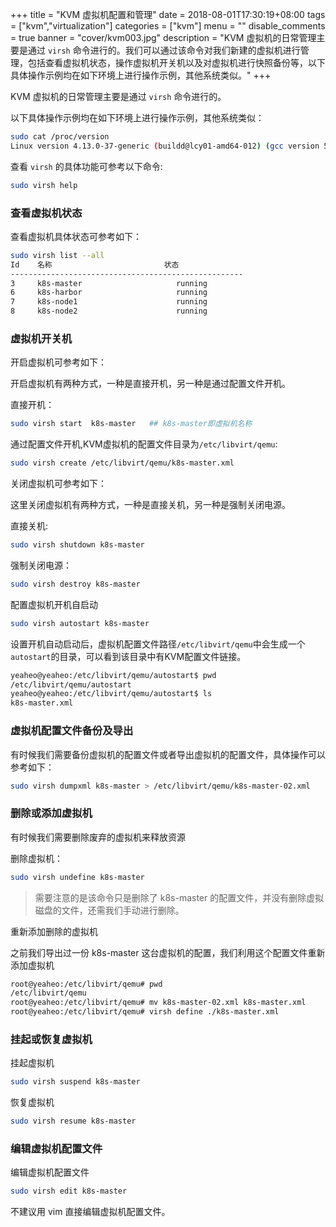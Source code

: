 +++
title = "KVM 虚拟机配置和管理"
date = 2018-08-01T17:30:19+08:00
tags = ["kvm","virtualization"]
categories = ["kvm"]
menu = ""
disable_comments = true
banner = "cover/kvm003.jpg"
description = "KVM 虚拟机的日常管理主要是通过 `virsh` 命令进行的。我们可以通过该命令对我们新建的虚拟机进行管理，包括查看虚拟机状态，操作虚拟机开关机以及对虚拟机进行快照备份等，以下具体操作示例均在如下环境上进行操作示例，其他系统类似。"
+++

KVM 虚拟机的日常管理主要是通过 `virsh` 命令进行的。

以下具体操作示例均在如下环境上进行操作示例，其他系统类似：

```bash
sudo cat /proc/version
Linux version 4.13.0-37-generic (buildd@lcy01-amd64-012) (gcc version 5.4.0 20160609 (Ubuntu 5.4.0-6ubuntu1~16.04.9)) #42~16.04.1-Ubuntu SMP Wed Mar 7 16:03:28 UTC 2018
```
查看 `virsh` 的具体功能可参考以下命令:

```bash
sudo virsh help
```


### 查看虚拟机状态

查看虚拟机具体状态可参考如下：

```bash
sudo virsh list --all
Id    名称                         状态
----------------------------------------------------
3     k8s-master                     running
6     k8s-harbor                     running
7     k8s-node1                      running
8     k8s-node2                      running
```


### 虚拟机开关机

开启虚拟机可参考如下：

开启虚拟机有两种方式，一种是直接开机，另一种是通过配置文件开机。

直接开机：

```bash
sudo virsh start  k8s-master   ## k8s-master即虚拟机名称
```
通过配置文件开机,KVM虚拟机的配置文件目录为`/etc/libvirt/qemu`:

```bash
sudo virsh create /etc/libvirt/qemu/k8s-master.xml
```
关闭虚拟机可参考如下：

这里关闭虚拟机有两种方式，一种是直接关机，另一种是强制关闭电源。

直接关机:

```bash
sudo virsh shutdown k8s-master
```
强制关闭电源：

```bash
sudo virsh destroy k8s-master
```
配置虚拟机开机自启动

```bash
sudo virsh autostart k8s-master
```
设置开机自动启动后，虚拟机配置文件路径`/etc/libvirt/qemu`中会生成一个`autostart`的目录，可以看到该目录中有KVM配置文件链接。

```bash
yeaheo@yeaheo:/etc/libvirt/qemu/autostart$ pwd
/etc/libvirt/qemu/autostart
yeaheo@yeaheo:/etc/libvirt/qemu/autostart$ ls
k8s-master.xml
```


### 虚拟机配置文件备份及导出

有时候我们需要备份虚拟机的配置文件或者导出虚拟机的配置文件，具体操作可以参考如下：

```bash
sudo virsh dumpxml k8s-master > /etc/libvirt/qemu/k8s-master-02.xml
```


### 删除或添加虚拟机

有时候我们需要删除废弃的虚拟机来释放资源

删除虚拟机：

```bash
sudo virsh undefine k8s-master
```

> 需要注意的是该命令只是删除了 k8s-master 的配置文件，并没有删除虚拟磁盘的文件，还需我们手动进行删除。

重新添加删除的虚拟机

之前我们导出过一份 k8s-master 这台虚拟机的配置，我们利用这个配置文件重新添加虚拟机

```bash
root@yeaheo:/etc/libvirt/qemu# pwd
/etc/libvirt/qemu
root@yeaheo:/etc/libvirt/qemu# mv k8s-master-02.xml k8s-master.xml
root@yeaheo:/etc/libvirt/qemu# virsh define ./k8s-master.xml
```


### 挂起或恢复虚拟机

挂起虚拟机

```bash
sudo virsh suspend k8s-master
```
恢复虚拟机

```bash
sudo virsh resume k8s-master
```


### 编辑虚拟机配置文件

编辑虚拟机配置文件

```bash
sudo virsh edit k8s-master
```
不建议用 vim 直接编辑虚拟机配置文件。


